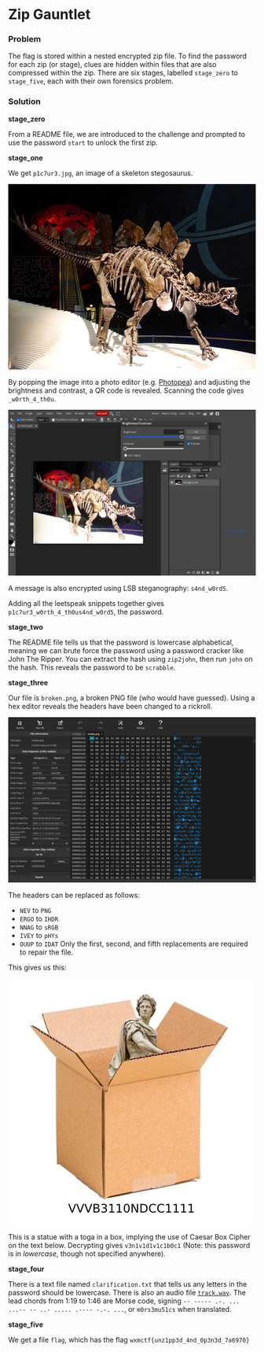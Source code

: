 # Zip Gauntlet

### Problem

The flag is stored within a nested encrypted zip file. To find the password for each zip (or stage), clues are hidden within files that are also compressed within the zip. There are six stages, labelled `stage_zero` to `stage_five`, each with their own forensics problem.

### Solution

**stage_zero**

From a README file, we are introduced to the challenge and prompted to use the password `start` to unlock the first zip.

**stage_one**

We get `p1c7ur3.jpg`, an image of a skeleton stegosaurus.

![image](./p1c7ur3.jpg)

By popping the image into a photo editor (e.g. [Photopea](https://www.photopea.com/)) and adjusting the brightness and contrast, a QR code is revealed. Scanning the code gives `_w0rth_4_th0u`.

![image](./s1ss.png)

A message is also encrypted using LSB steganography: `s4nd_w0rd5`.

Adding all the leetspeak snippets together gives `p1c7ur3_w0rth_4_th0us4nd_w0rd5`, the password.

**stage_two**

The README file tells us that the password is lowercase alphabetical, meaning we can brute force the password using a password cracker like John The Ripper. You can extract the hash using `zip2john`, then run `john` on the hash. This reveals the password to be `scrabble`.

**stage_three**

Our file is `broken.png`, a broken PNG file (who would have guessed). Using a hex editor reveals the headers have been changed to a rickroll.

![image](./s3ss.png)

The headers can be replaced as follows:
* `NEV` to `PNG`
* `ERGO` to `IHDR`
* `NNAG` to `sRGB`
* `IVEY` to `pHYs`
* `OUUP` to `IDAT`
Only the first, second, and fifth replacements are required to repair the file.

This gives us this:

![image](./s3fixed.png)

This is a statue with a toga in a box, implying the use of Caesar Box Cipher on the text below. Decrypting gives `v3n1v1d1v1c1b0c1` (Note: this password is in *lowercase*, though not specified anywhere).

**stage_four**

There is a text file named `clarification.txt` that tells us any letters in the password should be lowercase. There is also an audio file [`track.wav`](./track.wav). The lead chords from 1:19 to 1:46 are Morse code, signing `-- ----- .-. ... ...-- -- ..- ..... .---- -.-. ...`, or `m0rs3mu51cs` when translated.

**stage_five**

We get a file `flag`, which has the flag `wxmctf{unz1pp3d_4nd_0p3n3d_7a6970}`